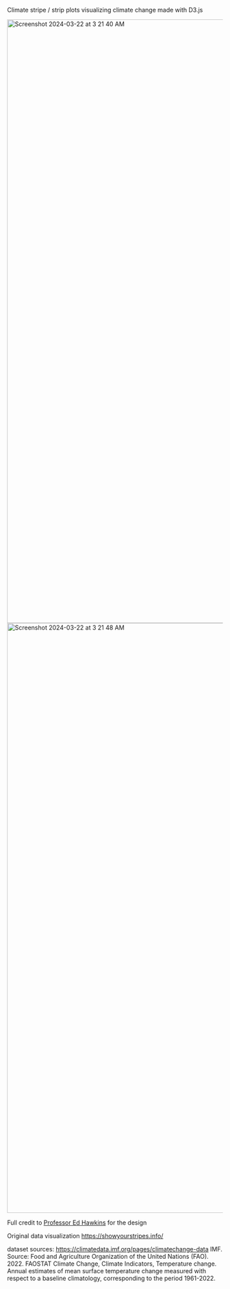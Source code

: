 Climate stripe / strip plots visualizing climate change made with D3.js

<img width="1410" alt="Screenshot 2024-03-22 at 3 21 40 AM" src="https://github.com/ajo01/climate-stripes/assets/70789275/e2bfbec6-5798-4f8e-ad9a-08f81517effb">

<img width="1378" alt="Screenshot 2024-03-22 at 3 21 48 AM" src="https://github.com/ajo01/climate-stripes/assets/70789275/494de5ad-86e3-493a-9c45-21d459b09df3">

Full credit to [Professor Ed Hawkins](https://research.reading.ac.uk/meteorology/people/ed-hawkins/) for the design

Original data visualization https://showyourstripes.info/

dataset sources:
https://climatedata.imf.org/pages/climatechange-data
IMF. Source: Food and Agriculture Organization of the United Nations (FAO). 2022. FAOSTAT Climate Change, Climate Indicators, Temperature change.
Annual estimates of mean surface temperature change measured with respect to a baseline climatology, corresponding to the period 1961-2022.
